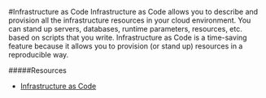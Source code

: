 #Infrastructure as Code
Infrastructure as Code allows you to describe and provision all the infrastructure resources in your cloud environment. You can stand up servers, databases, runtime parameters, resources, etc. based on scripts that you write. Infrastructure as Code is a time-saving feature because it allows you to provision (or stand up) resources in a reproducible way.

#####Resources
* [Infrastructure as Code](https://en.wikipedia.org/wiki/Infrastructure_as_code)
